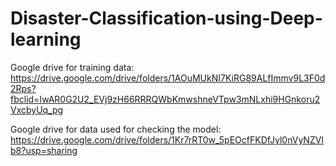 # Disaster-Classification-using-Deep-learning

Google drive for training data: https://drive.google.com/drive/folders/1AOuMUkNI7KiRG89ALfImmv9L3F0d2Rps?fbclid=IwAR0G2U2_EVj9zH66RRRQWbKmwshneVTpw3mNLxhi9HGnkoru2VxcbyUq_pg

Google drive for data used for checking the model: https://drive.google.com/drive/folders/1Kr7rRT0w_5pEOcfFKDfJyl0nVyNZVIb8?usp=sharing

